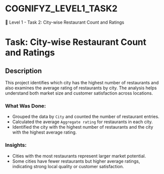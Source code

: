 # COGNIFYZ_LEVEL1_TASK2
📁 Level 1 - Task 2: City-wise Restaurant Count and Ratings
# Task: City-wise Restaurant Count and Ratings

## Description
This project identifies which city has the highest number of restaurants and also examines the average rating of restaurants by city. The analysis helps understand both market size and customer satisfaction across locations.

### What Was Done:
- Grouped the data by `City` and counted the number of restaurant entries.
- Calculated the average `Aggregate rating` for restaurants in each city.
- Identified the city with the highest number of restaurants and the city with the highest average rating.

### Insights:
- Cities with the most restaurants represent larger market potential.
- Some cities have fewer restaurants but higher average ratings, indicating strong local quality or customer satisfaction.

